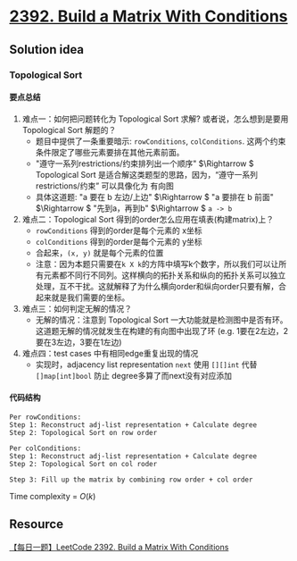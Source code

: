 # [2392. Build a Matrix With Conditions](https://leetcode.com/problems/build-a-matrix-with-conditions/description/)

## Solution idea

### Topological Sort
#### 要点总结
1. 难点一：如何把问题转化为 Topological Sort 求解? 或者说，怎么想到是要用 Topological Sort 解题的？
    * 题目中提供了一条重要暗示: `rowConditions`, `colConditions`. 这两个约束条件限定了哪些元素要排在其他元素前面。
    * "遵守一系列restrictions/约束排列出一个顺序" $\Rightarrow $ Topological Sort 是适合解这类题型的思路，因为，“遵守一系列restrictions/约束” 可以具像化为 有向图
    * 具体这道题: "a 要在 b 左边/上边" $\Rightarrow $ "a 要排在 b 前面" $\Rightarrow $ "先到a，再到b" $\Rightarrow $ `a -> b`
2. 难点二：Topological Sort 得到的order怎么应用在填表(构建matrix)上？
    * `rowConditions` 得到的order是每个元素的 x坐标
    * `colConditions` 得到的order是每个元素的 y坐标
    * 合起来，`(x, y)` 就是每个元素的位置
    * 注意：因为本题只需要在`k X k`的方阵中填写k个数字，所以我们可以让所有元素都不同行不同列。这样横向的拓扑关系和纵向的拓扑关系可以独立处理，互不干扰。这就解释了为什么横向order和纵向order只要有解，合起来就是我们需要的坐标。
3. 难点三：如何判定无解的情况？
    * 无解的情况：注意到 Topological Sort 一大功能就是检测图中是否有环。这道题无解的情况就发生在构建的有向图中出现了环 (e.g. 1要在2左边，2要在3左边，3要在1左边)
4. 难点四：test cases 中有相同edge重复出现的情况
    * 实现时，adjacency list representation `next` 使用 `[][]int` 代替 `[]map[int]bool` 防止 degree多算了而next没有对应添加


#### 代码结构
```
Per rowConditions:
Step 1: Reconstruct adj-list representation + Calculate degree
Step 2: Topological Sort on row order

Per colConditions:
Step 1: Reconstruct adj-list representation + Calculate degree
Step 2: Topological Sort on col roder

Step 3: Fill up the matrix by combining row order + col order
```

Time complexity = $O(k)$

## Resource
[【每日一题】LeetCode 2392. Build a Matrix With Conditions](https://www.youtube.com/watch?v=ManXfvtm1tc&ab_channel=HuifengGuan)